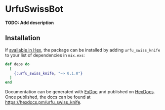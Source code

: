 # UrfuSwissBot

**TODO: Add description**

## Installation

If [available in Hex](https://hex.pm/docs/publish), the package can be installed
by adding `urfu_swiss_knife` to your list of dependencies in `mix.exs`:

```elixir
def deps do
  [
    {:urfu_swiss_knife, "~> 0.1.0"}
  ]
end
```

Documentation can be generated with [ExDoc](https://github.com/elixir-lang/ex_doc)
and published on [HexDocs](https://hexdocs.pm). Once published, the docs can
be found at <https://hexdocs.pm/urfu_swiss_knife>.

